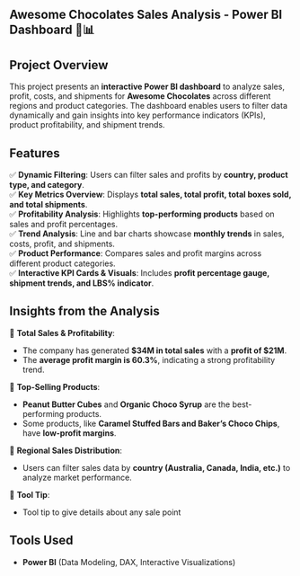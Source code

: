 

## **Awesome Chocolates Sales Analysis - Power BI Dashboard** 🍫📊

## **Project Overview**

This project presents an **interactive Power BI dashboard** to analyze sales, profit, costs, and shipments for **Awesome Chocolates** across different regions and product categories. The dashboard enables users to filter data dynamically and gain insights into key performance indicators (KPIs), product profitability, and shipment trends.

## **Features**

✅ **Dynamic Filtering**: Users can filter sales and profits by **country, product type, and category**.  
✅ **Key Metrics Overview**: Displays **total sales, total profit, total boxes sold, and total shipments**.  
✅ **Profitability Analysis**: Highlights **top-performing products** based on sales and profit percentages.  
✅ **Trend Analysis**: Line and bar charts showcase **monthly trends** in sales, costs, profit, and shipments.  
✅ **Product Performance**: Compares sales and profit margins across different product categories.  
✅ **Interactive KPI Cards & Visuals**: Includes **profit percentage gauge, shipment trends, and LBS% indicator**.

## **Insights from the Analysis**

📌 **Total Sales & Profitability**:

-   The company has generated **$34M in total sales** with a **profit of $21M**.
-   The **average profit margin is 60.3%**, indicating a strong profitability trend.

📌 **Top-Selling Products**:

-   **Peanut Butter Cubes** and **Organic Choco Syrup** are the best-performing products.
-   Some products, like **Caramel Stuffed Bars and Baker’s Choco Chips**, have **low-profit margins**.

📌 **Regional Sales Distribution**:

-   Users can filter sales data by **country (Australia, Canada, India, etc.)** to analyze market performance.

📌 **Tool Tip**:

 - Tool tip to give  details about any sale point

## **Tools Used**

-   **Power BI** (Data Modeling, DAX, Interactive Visualizations)

